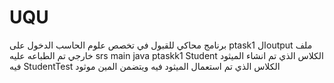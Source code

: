 # UQU
برنامج محاكي للقبول في تخصص علوم الحاسب
الدخول على ptask1
الoutput ملف خارجي تم الطباعه عليه
srs
main
java
ptaskk1
Student الكلاس الذي تم انشاء الميثود فيه
StudentTest الكلاس الذي تم استعمال الميثود فيه ويتضمن المين موثود
